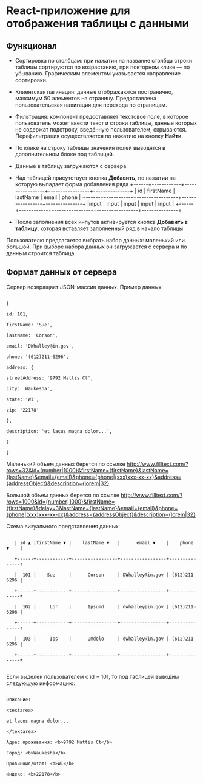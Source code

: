 

# React-приложение для отображения таблицы с данными

## Функционал

+ Сортировка по столбцам: при нажатии на название столбца строки таблицы сортируются по возрастанию, при повторном клике — по убыванию. Графическим элементом указывается направление сортировки.

+ Клиентская пагинация: данные отображаются постранично, максимум 50 элементов на страницу. Предоставлена пользовательская навигация для перехода по страницам.

+ Фильтрация: компонент предоставляет текстовое поле, в которое пользователь может ввести текст и строки таблицы, данные которых не содержат подстроку, введённую пользователем, скрываются. Перефильтрация осуществляется по нажатию на кнопку **Найти**.

+ По клике на строку таблицы значения полей выводятся в дополнительном блоке под таблицей.

+ Данные в таблицу загружаются с сервера.

+ Над таблицей присутствует кнопка **Добавить**, по нажатии на которую выпадает форма добавления ряда +------+------------+-----------------+-----------------+---------------+ | id | firstName | lastName | email | phone | +------+------------+-----------------+-----------------+---------------+ |input | input | input | input | input | +------+------------+-----------------+-----------------+---------------+

+ После заполнения всех инпутов активируется кнопка **Добавить в таблицу**, которая вставляет заполненный ряд в начало таблицы

Пользователю предлагается выбрать набор данных: маленький или большой. При выборе набора данных он загружается с сервера и по данным строится таблица.

  
## Формат данных от сервера

  

Сервер возвращает JSON-массив данных. Пример данных:

  

```[

{

id: 101,

firstName: 'Sue',

lastName: 'Corson',

email: 'DWhalley@in.gov',

phone: '(612)211-6296',

address: {

streetAddress: '9792 Mattis Ct',

city: 'Waukesha',

state: 'WI',

zip: '22178'

},

description: 'et lacus magna dolor...',

}

}

  ```

Маленький объем данных берется по ссылке http://www.filltext.com/?rows=32&id={number|1000}&firstName={firstName}&lastName={lastName}&email={email}&phone={phone|(xxx)xxx-xx-xx}&address={addressObject}&description={lorem|32}

  

Большой объем данных берется по ссылке http://www.filltext.com/?rows=1000&id={number|1000}&firstName={firstName}&delay=3&lastName={lastName}&email={email}&phone={phone|(xxx)xxx-xx-xx}&address={addressObject}&description={lorem|32}

  

Схема визуального представления данных

  

```+------+------------+-----------------+-----------------+---------------+

   | id ▲ |firstName ▼ |    lastName ▼   |      email ▼    |    phone ▼    |

   +------+------------+-----------------+-----------------+---------------+

   |  101 |    Sue     |      Corson     | DWhalley@in.gov | (612)211-6296 |

   +------+------------+-----------------+-----------------+---------------+

   |  102 |     Lor    |      Ipsumd     | dwhalley@in.gov | (612)211-6296 |

   +------+------------+-----------------+-----------------+---------------+

   |  103 |     Ips    |      Umdolo     | dwhalley@in.gov | (612)211-6296 |

   +------+------------+-----------------+-----------------+---------------+
  
```
Если выделен пользователем с id = 101, то под таблицей выводим следующую информацию:
  

```Выбран пользователь <b>Sue Corson</b>

Описание:

<textarea>

et lacus magna dolor...

</textarea>

Адрес проживания: <b>9792 Mattis Ct</b>

Город: <b>Waukesha</b>

Провинция/штат: <b>WI</b>

Индекс: <b>22178</b>